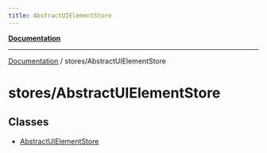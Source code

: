 ```yaml
---
title: AbstractUIElementStore
---
```


[**Documentation**](../../index.md)

***

[Documentation](../../index.md) / stores/AbstractUIElementStore

# stores/AbstractUIElementStore

## Classes

- [AbstractUIElementStore](classes/AbstractUIElementStore.md)
